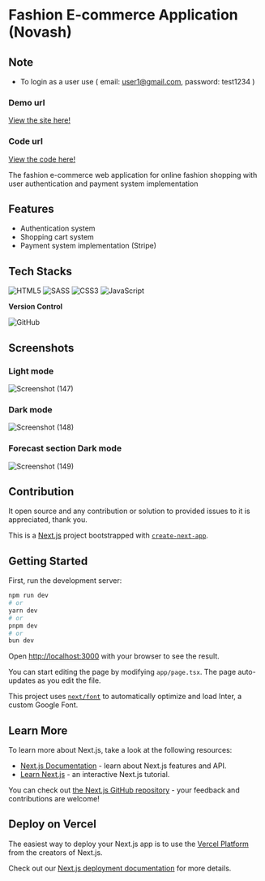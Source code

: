 # Fashion E-commerce Application (Novash)

## Note
- To login as a user use ( email: user1@gmail.com, password: test1234 )

### Demo url
[View the site here!](https://fashiondev-ecommerce.vercel.app/)

### Code url
[View the code here!](https://github.com/Hamlanreh/fashion_ecommerce_app)


The fashion e-commerce web application for online fashion shopping with user authentication and payment system implementation

## Features

- Authentication system
- Shopping cart system
- Payment system implementation (Stripe)

## Tech Stacks

![HTML5](https://img.shields.io/badge/html5-%23E34F26.svg?style=for-the-badge&logo=html5&logoColor=white)
![SASS](https://img.shields.io/badge/SASS-hotpink.svg?style=for-the-badge&logo=SASS&logoColor=white)
![CSS3](https://img.shields.io/badge/css3-%231572B6.svg?style=for-the-badge&logo=css3&logoColor=white)
![JavaScript](https://img.shields.io/badge/javascript-%23323330.svg?style=for-the-badge&logo=javascript&logoColor=%23F7DF1E)

**Version Control**

![GitHub](https://img.shields.io/badge/github-%23121011.svg?style=for-the-badge&logo=github&logoColor=white)


## Screenshots

### Light mode
![Screenshot (147)](https://github.com/Hamlanreh/weather_app/assets/101047579/8ee4465f-0963-408a-a157-c92183b66c43)
### Dark mode
![Screenshot (148)](https://github.com/Hamlanreh/weather_app/assets/101047579/acbdc6b2-d3c4-4d07-badb-caa5cb167fe9)
### Forecast section Dark mode
![Screenshot (149)](https://github.com/Hamlanreh/weather_app/assets/101047579/225dee1c-1934-4a2a-896a-8d9586b922c1)


## Contribution
It open source and any contribution or solution to provided issues to it is appreciated, thank you.




This is a [Next.js](https://nextjs.org/) project bootstrapped with [`create-next-app`](https://github.com/vercel/next.js/tree/canary/packages/create-next-app).

## Getting Started

First, run the development server:

```bash
npm run dev
# or
yarn dev
# or
pnpm dev
# or
bun dev
```

Open [http://localhost:3000](http://localhost:3000) with your browser to see the result.

You can start editing the page by modifying `app/page.tsx`. The page auto-updates as you edit the file.

This project uses [`next/font`](https://nextjs.org/docs/basic-features/font-optimization) to automatically optimize and load Inter, a custom Google Font.

## Learn More

To learn more about Next.js, take a look at the following resources:

- [Next.js Documentation](https://nextjs.org/docs) - learn about Next.js features and API.
- [Learn Next.js](https://nextjs.org/learn) - an interactive Next.js tutorial.

You can check out [the Next.js GitHub repository](https://github.com/vercel/next.js/) - your feedback and contributions are welcome!

## Deploy on Vercel

The easiest way to deploy your Next.js app is to use the [Vercel Platform](https://vercel.com/new?utm_medium=default-template&filter=next.js&utm_source=create-next-app&utm_campaign=create-next-app-readme) from the creators of Next.js.

Check out our [Next.js deployment documentation](https://nextjs.org/docs/deployment) for more details.
